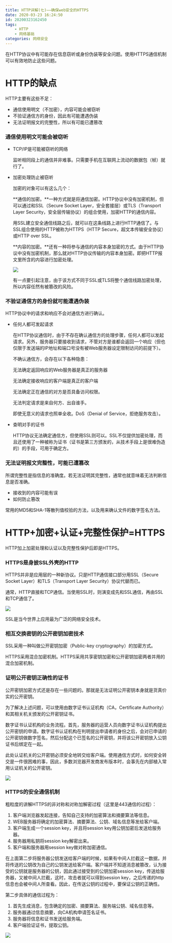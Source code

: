 ```yaml
---
title: HTTP详解(七)——确保web安全的HTTPS
date: 2020-03-23 16:24:50
id: 20200323162450
tags: 
	- HTTP
	- 网络基础
categories: 网络安全
---
```


在HTTP协议中有可能存在信息窃听或身份伪装等安全问题。使用HTTPS通信机制可以有效地防止这些问题。

# HTTP的缺点

HTTP主要有这些不足：

- 通信使用明文（不加密），内容可能会被窃听
- 不验证通信方的身份，因此有可能遭遇伪装
- 无法证明报文的完整性，所以有可能已遭篡改

###  通信使用明文可能会被窃听

- TCP/IP是可能被窃听的网络

  监听相同段上的通信并非难事。只需要手机在互联网上流动的数据包（帧）就行了。

- 加密处理防止被窃听

  加密的对象可以有这么几个：

  **通信的加密。**一种方式就是将通信加密。HTTP协议中没有加密机制，但可以通过和SSL（Secure Socket Layer，安全套接层）或TLS（Transport Layer Security，安全层传输协议）的组合使用，加密HTTP的通信内容。

  用SSL建立安全通信线路之后，就可以在这条线路上进行HTTP通信了。与SSL组合使用的HTTP被称为HTTPS（HTTP Secure，超文本传输安全协议）或HTTP over SSL。

  **内容的加密。**还有一种将参与通信的内容本身加密的方式。由于HTTP协议中没有加密机制，那么就对HTTP协议传输的内容本身加密。即把HTTP报文里所含的内容进行加密处理。

  ![](https://superj.oss-cn-beijing.aliyuncs.com/20200323163144.png)

  有一点要引起注意，由于该方式不同于SSL或TLS将整个通信线路加密处理，所以内容任然有被篡改的风险。

### 不验证通信方的身份就可能遭遇伪装

HTTP协议中的请求和响应不会对通信方进行确认。

- 任何人都可发起请求

  在HTTP协议通信时，由于不存在确认通信方的处理步骤，任何人都可以发起请求。另外，服务器只要接收到请求，不管对方是谁都会返回一个响应（但也仅限于发送端的IP地址和端口号没有被Web服务器设定限制访问的前提下）。

  不确认通信方，会存在以下各种隐患：

  无法确定返回响应的Web服务器是真正的服务器

  无法确定接收响应的客户端是真正的客户端

  无法确定正在通信的对方是否具备访问权限。

  无法判定请求是来自何方、出自谁手。

  即使无意义的请求也照单全收。DoS（Denial of Service，拒绝服务攻击）。

- 查明对手的证书

  HTTP协议无法确定通信方，但使用SSL则可以。SSL不仅提供加密处理，而且还使用了一种被称为证书（证书是第三方颁发的，从技术手段上是很难伪造的）的手段，可用于确定方。

### 无法证明报文完整性，可能已遭篡改

所谓完整性是指信息的准确度。若无法证明其完整性，通常也就意味着无法判断信息是否准确。

- 接收到的内容可能有误
- 如何防止篡改

常用的MD5和SHA-1等散列值校验的方法，以及用来确认文件的数字签名方法。

# HTTP+加密+认证+完整性保护=HTTPS

HTTP加上加密处理和认证以及完整性保护后即是HTTPS。

### HTTPS是身披SSL外壳的HTTP

HTTPS并非是应用层的一种新协议。只是HTTP通信接口部分用SSL（Secure Socket Layer）和TLS（Transport Layer Security）协议代替而已。

通常，HTTP直接和TCP通信。当使用SSL时，则演变成先和SSL通信，再由SSL和TCP通信了。

![](https://superj.oss-cn-beijing.aliyuncs.com/20200323163420.png)

SSL是当今世界上应用最为广泛的网络安全技术。

### 相互交换密钥的公开密钥加密技术

SSL采用一种叫做公开密钥加密（Public-key cryptography）的加密方式。

HTTPS采用混合加密机制。HTTPS采用共享密钥加密和公开密钥加密两者并用的混合加密机制。

### 证明公开密钥正确性的证书

公开密钥加密方式还是存在一些问题的。那就是无法证明公开密钥本身就是货真价实的公开密钥。

为了解决上述问题，可以使用由数字证书认证机构（CA，Certificate Authority）和其相关机关颁发的公开密钥证书。

数字证书认证机构的业务流程。首先，服务器的运营人员向数字证书认证机构提出公开密钥的申请。数字证书认证机构在判明提出申请者的身份之后，会对已申请的公开密钥做数字签名，然后分配这个已签名的公开密钥，并将该公开密钥放入公钥证书后绑定在一起。

此处认证机关的公开密钥必须安全地转交给客户端。使用通信方式时，如何安全转交是一件很困难的事，因此，多数浏览器开发商发布版本时，会事先在内部植入常用认证机关的公开密钥。

![](https://superj.oss-cn-beijing.aliyuncs.com/20200323163522.png)

### HTTPS的安全通信机制

粗粒度的讲解HTTPS的非对称和对称加解密过程（这里是443通信的过程）：

1. 客户端浏览器发起连接，告知自己支持的加密算法和摘要算法等信息。
2. WEB服务器将确定的加密算法、摘要算法、公钥、域名信息等发给客户端。
3. 客户端生成一个session key，并且将session key用公钥加密后发送给服务器。
4. 服务器用私钥将session key解密出来。
5. 客户端和服务器用session key做对称加密通信。

在上面第二步将服务器公钥发送给客户端的时候，如果有中间人拦截这一数据，并将传送的公钥改为自己的公钥发送给客户端。客户端并不知道消息被篡改，认为接受的公钥就是服务器的公钥，因此通过接受到的公钥加密session key，传送给服务器，又被中间人拦截，这时，攻击者就可以得到session key，之后传递的http信息也会被中间人所查看。因此，在传送公钥的过程中，要保证公钥的正确性。

第二步具体的通信过程为：

1. 首先生成消息，包含确定的加密、摘要算法、服务端公钥、域名信息等。
2. 服务器通过信息摘要，向CA机构申请签名证书。
3. 服务器将信息和证书发送给服务端。
4. 客户端验证证书，提取公钥。

![](https://superj.oss-cn-beijing.aliyuncs.com/20200323163540.png)

